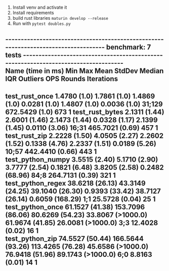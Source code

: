 1. Install venv and activate it
2. Install requirements
3. build rust libraries `maturin develop --release`
4. Run with `pytest doubles.py`

----------------------------------------------------------------------------------- benchmark: 7 tests -----------------------------------------------------------------------------------        
Name (time in ms)         Min                 Max                Mean             StdDev             Median                IQR            Outliers       OPS            Rounds  Iterations        
------------------------------------------------------------------------------------------------------------------------------------------------------------------------------------------        
test_rust_once         1.4780 (1.0)        1.7861 (1.0)        1.4869 (1.0)       0.0281 (1.0)       1.4807 (1.0)       0.0036 (1.0)        31;129  672.5429 (1.0)         673           1
test_rust_bytes        2.1311 (1.44)       2.6001 (1.46)       2.1473 (1.44)      0.0328 (1.17)      2.1399 (1.45)      0.0110 (3.06)        16;31  465.7021 (0.69)        457           1        
test_rust_zip          2.2228 (1.50)       4.0505 (2.27)       2.2602 (1.52)      0.1338 (4.76)      2.2337 (1.51)      0.0189 (5.26)        10;57  442.4410 (0.66)        443           1        
test_python_numpy      3.5515 (2.40)       5.1710 (2.90)       3.7777 (2.54)      0.1821 (6.48)      3.8205 (2.58)      0.2482 (68.96)        84;8  264.7131 (0.39)        321           1        
test_python_regex     38.6218 (26.13)     43.3149 (24.25)     39.1040 (26.30)     0.9393 (33.42)    38.7127 (26.14)     0.6059 (168.29)        1;1   25.5728 (0.04)         25           1        
test_python_once      61.1527 (41.38)    153.7096 (86.06)     80.6269 (54.23)    33.8067 (>1000.0)  61.9674 (41.85)    26.0081 (>1000.0)       3;3   12.4028 (0.02)         16           1        
test_python_zip       74.5527 (50.44)    166.5644 (93.26)    113.4265 (76.28)    45.6586 (>1000.0)  76.9418 (51.96)    89.1743 (>1000.0)       6;0    8.8163 (0.01)         14           1
------------------------------------------------------------------------------------------------------------------------------------------------------------------------------------------  